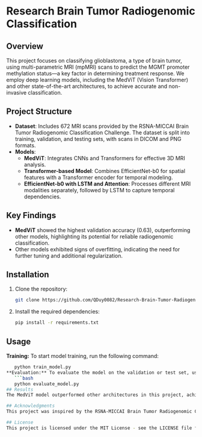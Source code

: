 # Research Brain Tumor Radiogenomic Classification

## Overview
This project focuses on classifying glioblastoma, a type of brain tumor, using multi-parametric MRI (mpMRI) scans to predict the MGMT promoter methylation status—a key factor in determining treatment response. We employ deep learning models, including the MedViT (Vision Transformer) and other state-of-the-art architectures, to achieve accurate and non-invasive classification.

## Project Structure
- **Dataset**: Includes 672 MRI scans provided by the RSNA-MICCAI Brain Tumor Radiogenomic Classification Challenge. The dataset is split into training, validation, and testing sets, with scans in DICOM and PNG formats.
- **Models**:
  - **MedViT**: Integrates CNNs and Transformers for effective 3D MRI analysis.
  - **Transformer-based Model**: Combines EfficientNet-b0 for spatial features with a Transformer encoder for temporal modeling.
  - **EfficientNet-b0 with LSTM and Attention**: Processes different MRI modalities separately, followed by LSTM to capture temporal dependencies.

## Key Findings
- **MedViT** showed the highest validation accuracy (0.63), outperforming other models, highlighting its potential for reliable radiogenomic classification.
- Other models exhibited signs of overfitting, indicating the need for further tuning and additional regularization.

## Installation
1. Clone the repository:
   ```bash
   git clone https://github.com/QDuy0082/Research-Brain-Tumor-Radiogenomic-Classification.git
2. Install the required dependencies:
   ```bash
   pip install -r requirements.txt
## Usage
**Training:** To start model training, run the following command:
```bash
   python train_model.py
**Evaluation:** To evaluate the model on the validation or test set, use:
   ```bash
   python evaluate_model.py
## Results
The MedViT model outperformed other architectures in this project, achieving a validation accuracy of 0.63. However, further work is needed to refine the other models, which displayed some overfitting during training.

## Acknowledgments
This project was inspired by the RSNA-MICCAI Brain Tumor Radiogenomic Classification Challenge. Special thanks to Dr. Minh-Triet Tran for his invaluable guidance and to the entire team for their support.

## License
This project is licensed under the MIT License - see the LICENSE file for details.




